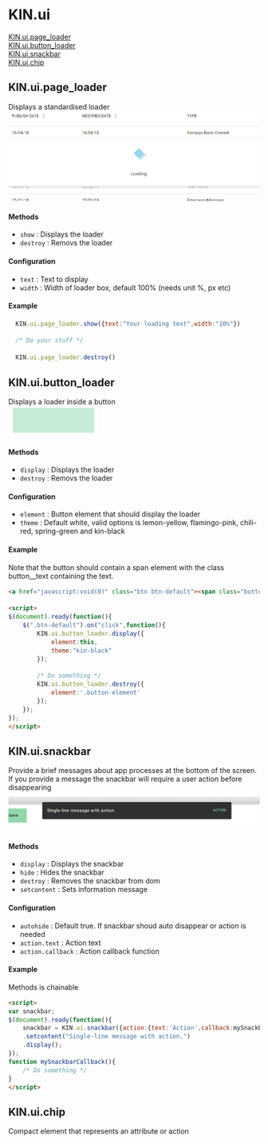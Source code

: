 # KIN.ui

[KIN.ui.page_loader](#kinuipage_loader)<br />
[KIN.ui.button_loader](#kinuibutton_loader)<br />
[KIN.ui.snackbar](#kinuisnackbar)<br />
[KIN.ui.chip](#kinuichip)

## KIN.ui.page_loader
Displays a standardised loader <br />
![Image of page loader](https://raw.githubusercontent.com/kinnarps/KIN/master/ui/resources/KIN_ui_page_loader.gif)

#### Methods
* `show` : Displays the loader
* `destroy` : Removs the loader

#### Configuration
* `text` : Text to display
* `width` : Width of loader box, default 100% (needs unit %, px etc)

#### Example
```javascript
  KIN.ui.page_loader.show({text:"Your loading text",width:"10%"})

  /* Do your stuff */

  KIN.ui.page_loader.destroy()  
```

## KIN.ui.button_loader
Displays a loader inside a button<br />
![Image of button loader](https://raw.githubusercontent.com/kinnarps/KIN/master/ui/resources/KIN_ui_button_loader.gif)

#### Methods
* `display` : Displays the loader
* `destroy` : Removs the loader

#### Configuration
* `element` : Button element that should display the loader
* `theme` : Default white, valid options is lemon-yellow, flamingo-pink, chili-red, spring-green and kin-black

#### Example
Note that the button should contain a span element with the class button__text containing the text.
```html
<a href="javascript:void(0)" class="btn btn-default"><span class="button__text">My button text</span></a>

<script>
$(document).ready(function(){
	$(".btn-default").on("click",function(){
		KIN.ui.button_loader.display({
			element:this,
			theme:"kin-black"
		});

		/* Do something */
		KIN.ui.button_loader.destroy({  
			element:'.button-element'
		});
	});
});
</script>

```

## KIN.ui.snackbar
Provide a brief messages about app processes at the bottom of the screen. If you provide a message the snackbar will require a user action before disappearing <br />
![Image of page loader](https://github.com/kinnarps/KIN/blob/master/ui/resources/snackbar1.PNG)

#### Methods
* `display` : Displays the snackbar
* `hide` : Hides the snackbar
* `destroy` : Removes the snackbar from dom
* `setcontent` : Sets information message

#### Configuration
* `autohide` : Default true. If snackbar shoud auto disappear or action is needed
* `action.text` : Action text
* `action.callback` : Action callback function

#### Example
Methods is chainable
```html
<script>
var snackbar;
$(document).ready(function(){
	snackbar = KIN.ui.snackbar({action:{text:'Action',callback:mySnackbarCallback}})
	.setcontent("Single-line message with action.")
	.display();
});
function mySnackbarCallback(){
	/* Do something */
}
</script>

```
## KIN.ui.chip
Compact element that represents an attribute or action <br />
